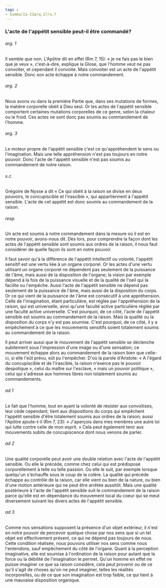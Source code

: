 ```yaml
---
tags : 
- Summa/Ia-IIæ/q.17/a.7
---
```


### L'acte de l'appétit sensible peut-il être commandé?

###### arg. 1
Il semble que non. L'Apôtre dit en effet (Rm 7, 15): « je ne fais pas le bien que je veux », c'est-à-dire, explique la Glose, que l'homme veut ne pas convoiter, et cependant il convoite. Mais convoiter est un acte de l'appétit sensible. Donc son acte échappe à notre commandement. 

###### arg. 2
Nous avons vu dans la première Partie que, dans ses mutations de formes, la matière corporelle obéit à Dieu seul. Or les actes de l'appétit sensible comportent certaines mutations corporelles de ce genre, selon la chaleur ou le froid. Ces actes ne sont donc pas soumis au commandement de l'homme. 

###### arg. 3
Le moteur propre de l'appétit sensible c'est ce qu'appréhendent le sens ou l'imagination. Mais une telle appréhension n'est pas toujours en notre pouvoir. Donc l'acte de l'appétit sensible n'est pas soumis au commandement de notre raison. 

###### s.c.
Grégoire de Nysse a dit « Ce qui obéit à la raison se divise en deux pouvoirs, le concupiscible et l'irascible », qui appartiennent à l'appétit sensible. L'acte de cet appétit est donc soumis au commandement de la raison. 

###### resp.
Un acte est soumis à notre commandement dans la mesure où il est en notre pouvoir, avons-nous dit. Dès lors, pour comprendre la façon dont les actes de l'appétit sensible sont soumis aux ordres de la raison, il nous faut considérer de quelle façon ils sont en notre pouvoir. 

Il faut savoir qu'à la différence de l'appétit intellectif ou volonté, l'appétit sensitif est une vertu liée à un organe corporel. Or les actes d'une vertu utilisant un organe corporel ne dépendent pas seulement de la puissance de l'âme, mais aussi de la disposition de l'organe; la vision par exemple dépend à la fois de la puissance visuelle et de la qualité de I'oeil qui la facilite ou l'empêche. Aussi l'acte de l'appétit sensible ne dépend pas seulement de la puissance de l'âme, mais aussi de la disposition du corps. Or ce qui vient de la puissance de l'âme est consécutif à une appréhension. Celle de l'imagination, étant particulière, est réglée par l'appréhension de la raison, qui est universelle, ainsi qu'une faculté active particulière réglée par une faculté active universelle. C'est pourquoi, de ce côté, l'acte de l'appétit sensible est soumis au commandement de la raison. Mais la qualité ou la disposition du corps n'y est pas soumise. C'est pourquoi, de ce côté, il y a empêchement à ce que les mouvements sensitifs soient totalement soumis au commandement de la raison. 

Il peut arriver aussi que le mouvement de l'appétit sensible se déclenche subitement sous l'impression d'une image ou d'une sensation; ce mouvement échappe alors au commandement de la raison bien que celle-ci, si elle l'eût prévu, eût pu l'empêcher. D'où la parole d'Aristote: « A l'égard du concupiscible et de l'irascible, la raison n'exerce pas le pouvoir despotique », celui du maître sur l'esclave, « mais un pouvoir politique », celui qui s'adresse aux hommes libres non totalement soumis au commandements. 

###### ad 1
Le fait que l'homme, tout en ayant la volonté de résister aux convoitises, leur cède cependant, tient aux dispositions du corps qui empêchent l'appétit sensible d'être totalement soumis aux ordres de la raison; aussi l'Apôtre ajoute-t-il (Rm 7, 23): « J'aperçois dans mes membres une autre loi qui lutte contre celle de mon esprit. » Cela peut également tenir aux mouvements subits de concupiscence dont nous venons de parler. 

###### ad 2
Une qualité corporelle peut avoir une double relation avec l'acte de l'appétit sensible. Ou elle le précède, comme chez celui qui est prédisposé corporellement à telle ou telle passion. Ou elle le suit, par exemple lorsque quelqu'un s'échauffe sous le coup de la colère. La qualité qui précède échappe au contrôle de la raison, car elle vient ou bien de la nature, ou bien d'une motion antérieure qui ne peut être arrêtée aussitôt. Mais une qualité postérieure à l'acte de l'appétit sensible suit le commandement de la raison parce qu'elle est en dépendance du mouvement local du coeur qui se meut diversement suivant les divers actes de l'appétit sensible. 

###### ad 3
Comme nos sensations supposent la présence d'un objet extérieur, il n'est en notre pouvoir de percevoir quelque chose par nos sens que si un tel objet est effectivement présent, ce qui ne dépend pas toujours de nous. Cette condition réalisée, nous pouvons utiliser nos sens comme nous l'entendons, sauf empêchement du côté de l'organe. Quant à la perception imaginative, elle est soumise à l'ordination de la raison pour autant que la force ou la débilité de l'imagination le permet. Qu'un homme en effet ne puisse imaginer ce que sa raison considère, cela peut provenir ou de ce qu'il s'agit de choses qu'on ne peut imaginer, telles les réalités incorporelles, ou de ce que son imagination est trop faible, ce qui tient à une mauvaise disposition organique. 

